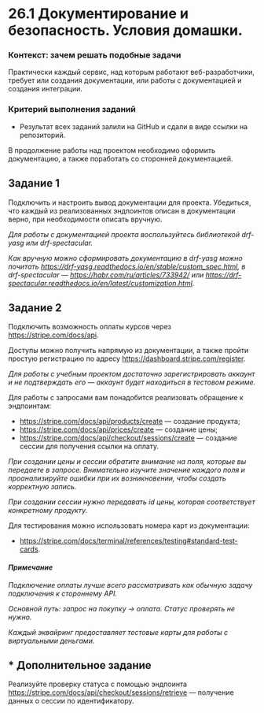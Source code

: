 # 26.1 Документирование и безопасность. Условия домашки.

### Контекст: зачем решать подобные задачи

Практически каждый сервис, над которым работают веб-разработчики, требует или создания документации, или работы с документацией и создания интеграции.

### Критерий выполнения заданий

* Результат всех заданий залили на GitHub и сдали в виде ссылки на репозиторий.

В продолжение работы над проектом необходимо оформить документацию, а также поработать со сторонней документацией.

## Задание 1

Подключить и настроить вывод документации для проекта. Убедиться, что каждый из реализованных эндпоинтов описан в документации верно, при необходимости описать вручную.

_Для работы с документацией проекта воспользуйтесь библиотекой drf-yasg или drf-spectacular._

_Как вручную можно сформировать документацию в drf-yasg можно почитать https://drf-yasg.readthedocs.io/en/stable/custom_spec.html, в drf-spectacular — https://habr.com/ru/articles/733942/ или https://drf-spectacular.readthedocs.io/en/latest/customization.html._

## Задание 2

Подключить возможность оплаты курсов через https://stripe.com/docs/api.

Доступы можно получить напрямую из документации, а также пройти простую регистрацию по адресу https://dashboard.stripe.com/register.

_Для работы с учебным проектом достаточно зарегистрировать аккаунт и не подтверждать его — аккаунт будет находиться в тестовом режиме._

Для работы с запросами вам понадобится реализовать обращение к эндпоинтам:

* https://stripe.com/docs/api/products/create — создание продукта;
* https://stripe.com/docs/api/prices/create — создание цены;
* https://stripe.com/docs/api/checkout/sessions/create — создание сессии для получения ссылки на оплату.

_При создании цены и сессии обратите внимание на поля, которые вы передаете в запросе. Внимательно изучите значение каждого поля и проанализируйте ошибки при их возникновении, чтобы создать корректную запись._

_При создании сессии нужно передавать id цены, которая соответствует конкретному продукту._

Для тестирования можно использовать номера карт из документации:

* https://stripe.com/docs/terminal/references/testing#standard-test-cards.

#### _Примечание_

_Подключение оплаты лучше всего рассматривать как обычную задачу подключения к стороннему API._

_Основной путь: запрос на покупку → оплата. Статус проверять не нужно._

_Каждый эквайринг предоставляет тестовые карты для работы с виртуальными деньгами._

## * Дополнительное задание

Реализуйте проверку статуса с помощью эндпоинта https://stripe.com/docs/api/checkout/sessions/retrieve — получение данных о сессии по идентификатору.
